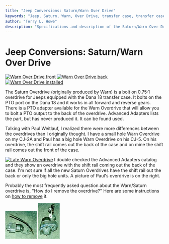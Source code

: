 ```yaml
---
title: "Jeep Conversions: Saturn/Warn Over Drive"
keywords: "Jeep, Saturn, Warn, Over Drive, transfer case, transfer case, Advanced Adapters, Dana 18"
author: "Terry L. Howe"
description: "Specifications and description of the Saturn/Warn Over Drive for Jeeps with the Dana 18 transfer case."
---
```

# Jeep Conversions: Saturn/Warn Over Drive

[![Warn Over Drive front](/img/transmission/updates/WODf_.jpg)](/img/transmission/updates/WODd18f.jpg) [![Warn Over Drive back](/img/transmission/updates/WODb_.jpg)](/img/transmission/updates/WODd18b.jpg) [![Warn Over Drive installed](/img/transmission/updates/WODfit_.jpg)](/img/transmission/updates/WODfit.jpg) 

The Saturn Overdrive (originally produced by Warn) is a bolt on 0.75:1 overdrive for Jeeps equipped with the Dana 18 transfer case. It bolts on the PTO port on the Dana 18 and it works in all forward and reverse gears. There is a PTO adapter available for the Warn Overdrive that will allow you to bolt a PTO output to the back of the overdrive. Advanced Adapters lists the part, but has never produced it. It can be found used.

Talking with Paul Weitlauf, I realized there were more differences between the overdrives than I originally thought. I have a small hole Warn Overdrive on my CJ-2A and Paul has a big hole Warn Overdrive on his CJ-5. On his overdrive, the shift rail comes out the back of the case and on mine the shift rail comes out the front of the case.

[![Late Warn Overdrive](/img/xfer/updates/latewarn_.jpg)](/img/xfer/updates/latewarn.jpg) I double checked the Advanced Adapters catalog and they show an overdrive with the shift rail coming out the back of the case. I'm not sure if all the new Saturn Overdrives have the shift rail out the back or only the big hole units. A picture of Paul's overdrive is on the right.

Probably the most frequently asked question about the Warn/Saturn overdrive is, "How do I remove the overdrive?" Here are some instructions on [ how to remove](/xfer/upgrades/warnremove.html) it.

[![Warn Overdrive](/img/xfer/wod01s_.jpg)](/img/xfer/wod01s.jpg) [![Warn Overdrive](/img/xfer/wod01b.jpg)](/img/xfer/wod01b.jpg)